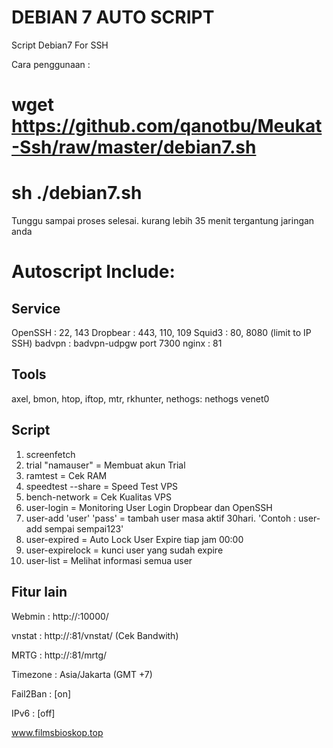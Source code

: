 DEBIAN 7 AUTO SCRIPT
=======

Script Debian7 For SSH

Cara penggunaan :
# wget https://github.com/qanotbu/Meukat-Ssh/raw/master/debian7.sh
# sh ./debian7.sh

Tunggu sampai proses selesai.
kurang lebih 35 menit tergantung jaringan anda

Autoscript Include:
===========================================

Service
-------
OpenSSH  : 22, 143
Dropbear : 443, 110, 109
Squid3   : 80, 8080 (limit to IP SSH)
badvpn   : badvpn-udpgw port 7300
nginx    : 81

Tools
-----
axel, bmon, htop, iftop, mtr, rkhunter, nethogs: nethogs venet0

Script
------
1. screenfetch
2. trial "namauser" = Membuat akun Trial
3. ramtest = Cek RAM
4. speedtest --share = Speed Test VPS
5. bench-network = Cek Kualitas VPS
6. user-login = Monitoring User Login Dropbear dan OpenSSH
7. user-add 'user' 'pass' = tambah user masa aktif 30hari. 'Contoh : user-add sempai sempai123'
8. user-expired = Auto Lock User Expire tiap jam 00:00
9. user-expirelock = kunci user yang sudah expire
10. user-list = Melihat informasi semua user

Fitur lain
----------
Webmin   : http://:10000/

vnstat   : http://:81/vnstat/ (Cek Bandwith)

MRTG     : http://:81/mrtg/

Timezone : Asia/Jakarta (GMT +7)

Fail2Ban : [on]

IPv6     : [off]

www.filmsbioskop.top
